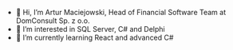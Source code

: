 - 👋 Hi, I’m Artur Maciejowski, Head of Financial Software Team at DomConsult Sp. z o.o.
- 👀 I’m interested in SQL Server, C# and Delphi
- 🌱 I’m currently learning React and advanced C#

<!---
err0rsys/err0rsys is a ✨ special ✨ repository because its `README.md` (this file) appears on your GitHub profile.
You can click the Preview link to take a look at your changes.
--->
